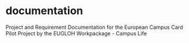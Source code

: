 # documentation
Project and Requirement Documentation for the European Campus Card Pilot Project by the EUGLOH Workpackage - Campus Life
